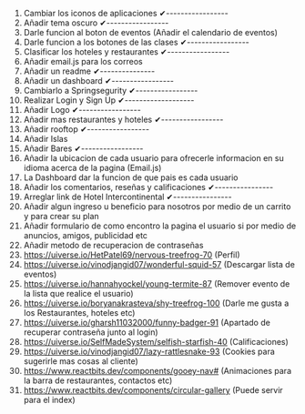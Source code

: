 1. Cambiar los iconos de aplicaciones ✔-----------------
2. Añadir tema oscuro ✔-----------------
3. Darle funcion al boton de eventos (Añadir el calendario de eventos)
4. Darle funcion a los botones de las clases ✔-----------------
5. Clasificar los hoteles y restaurantes ✔-----------------
6. Añadir email.js para los correos
7. Añadir un readme ✔---------------
8. Añadir un dashboard ✔-----------------
9. Cambiarlo a Springsegurity ✔-----------------
10. Realizar Login y Sign Up ✔-------------------
11. Añadir Logo ✔-----------------
12. Añadir mas restaurantes y hoteles ✔-----------------
13. Añadir rooftop ✔-----------------
14. Añadir Islas 
15. Añadir Bares ✔-----------------
16. Añadir la ubicacion de cada usuario para ofrecerle informacion en su idioma acerca de la pagina (Email.js)
17. La Dashboard dar la funcion de que pais es cada usuario
18. Añadir los comentarios, reseñas y calificaciones ✔----------------
19. Arreglar link de Hotel Intercontinental ✔----------------
20. Añadir algun ingreso u beneficio para nosotros por medio de un carrito y para crear su plan 
21. Añadir formulario de como encontro la pagina el usuario si por medio de anuncios, amigos, publicidad etc
22. Añadir metodo de recuperacion de contraseñas 
23. https://uiverse.io/HetPatel69/nervous-treefrog-70 (Perfil)
24. https://uiverse.io/vinodjangid07/wonderful-squid-57 (Descargar lista de eventos)
25. https://uiverse.io/hannahyockel/young-termite-87 (Remover evento de la lista que realice el usuario)
26. https://uiverse.io/boryanakrasteva/shy-treefrog-100 (Darle me gusta a los Restaurantes, hoteles etc)
27. https://uiverse.io/gharsh11032000/funny-badger-91 (Apartado de recuperar contraseña junto al login)
28. https://uiverse.io/SelfMadeSystem/selfish-starfish-40 (Calificaciones)
29. https://uiverse.io/vinodjangid07/lazy-rattlesnake-93 (Cookies para sugerirle mas cosas al cliente)
30. https://www.reactbits.dev/components/gooey-nav# (Animaciones para la barra de restaurantes, contactos etc)
31. https://www.reactbits.dev/components/circular-gallery (Puede servir para el index)